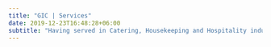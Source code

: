 ```yaml
---
title: "GIC | Services"
date: 2019-12-23T16:48:28+06:00
subtitle: "Having served in Catering, Housekeeping and Hospitality industry for more than 3 decades, we have a bouquet of services to offer. Our dedicated professionals provide <span>quality and value-focused service."
---
```

